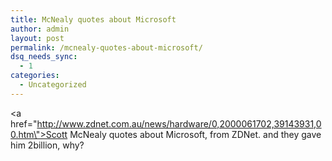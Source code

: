 ```yaml
---
title: McNealy quotes about Microsoft
author: admin
layout: post
permalink: /mcnealy-quotes-about-microsoft/
dsq_needs_sync:
  - 1
categories:
  - Uncategorized
---
```

<a href=\"http://www.zdnet.com.au/news/hardware/0,2000061702,39143931,00.htm\">Scott McNealy quotes about Microsoft, from ZDNet</a>. and they gave him 2billion, why?